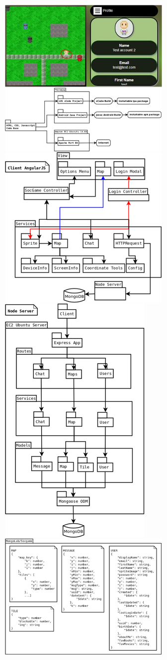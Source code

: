 ![](/docs/singleTap.JPG "Main View")
![](/docs/Build.png "Build Diagram")
![](/docs/client.png "Client Architecture")
![](/docs/server.png "Server Architecture")
![](/docs/Database.png "Main View")

